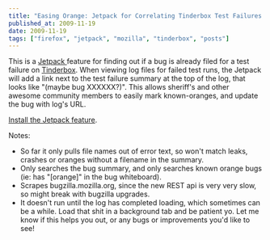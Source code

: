 ```yaml
---
title: "Easing Orange: Jetpack for Correlating Tinderbox Test Failures with Bugs"
published_at: 2009-11-19
date: 2009-11-19
tags: ["firefox", "jetpack", "mozilla", "tinderbox", "posts"]
---
```

This is a [Jetpack ](https://jetpack.mozillalabs.com/)feature for finding out if a bug is already filed for a test failure on [Tinderbox](http://tinderbox.mozilla.org/showbuilds.cgi?tree=Firefox). When viewing log files for failed test runs, the Jetpack will add a link next to the test failure summary at the top of the log, that looks like "(maybe bug XXXXXX?)". This allows sheriff's and other awesome community members to easily mark known-oranges, and update the bug with log's URL.

[Install the Jetpack feature](http://people.mozilla.org/~dietrich/jetpack-orange.html).

Notes:

*   So far it only pulls file names out of error text, so won't match leaks, crashes or oranges without a filename in the summary.
*   Only searches the bug summary, and only searches known orange bugs (ie: has "[orange]" in the bug whiteboard).
*   Scrapes bugzilla.mozilla.org, since the new REST api is very very slow, so might break with bugzilla upgrades.
*   It doesn't run until the log has completed loading, which sometimes can  be a while. Load that shit in a background tab and be patient yo.
Let me know if this helps you out, or any bugs or improvements you'd like to see!